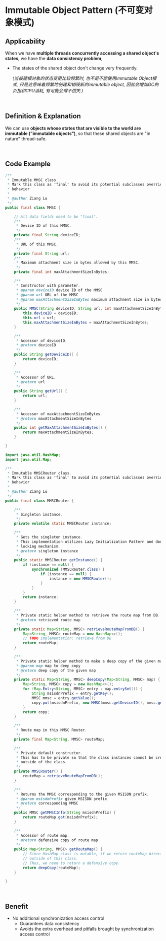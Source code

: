# Immutable Object Pattern (不可变对象模式)

## Applicability

When we have **multiple threads concurrently accessing a shared object's states**, we have the **data consistency problem**,

* The states of the shared object don't change very frequently.

  *(当被建模对象的状态变更比较频繁时, 也不是不能使用Immutable Object模式, 只是这意味着频繁地创建和销毁新的immutable object, 因此会增加GC的负担和CPU消耗, 有可能会得不偿失.)*

<br>

## Definition & Explanation

We can use **objects whose states that are visible to the world are immutable ("immutable objects")**, so that these shared objects are "in nature" thread-safe.

<br>

## Code Example

```java
/**
 * Immutable MMSC class.
 * Mark this class as "final" to avoid its potential subclasses overriding its
 * behavior
 *
 * @author Ziang Lu
 */
public final class MMSC {

    // All data fields need to be "final".
    /**
     * Device ID of this MMSC.
     */
    private final String deviceID;
    /**
     * URL of this MMSC.
     */
    private final String url;
    /**
     * Maximum attachment size in bytes allowed by this MMSC.
     */
    private final int maxAttachmentSizeInBytes;

    /**
     * Constructor with parameter.
     * @param deviceID device ID of the MMSC
     * @param url URL of the MMSC
     * @param maxAttachmentSizeInBytes maximum attachment size in bytes allowed
     */
    public MMSC(String deviceID, String url, int maxAttachmentSizeInBytes) {
        this.deviceID = deviceID;
        this.url = url;
        this.maxAttachmentSizeInBytes = maxAttachmentSizeInBytes;
    }

    /**
     * Accessor of deviceID.
     * @return deviceID
     */
    public String getDeviceID() {
        return deviceID;
    }

    /**
     * Accessor of URL.
     * @return url
     */
    public String getUrl() {
        return url;
    }

    /**
     * Accessor of maxAttachmentSizeInBytes.
     * @return maxAttachmentSizeInBytes
     */
    public int getMaxAttachmentSizeInBytes() {
        return maxAttachmentSizeInBytes;
    }

}
```

```java
import java.util.HashMap;
import java.util.Map;

/**
 * Immutable MMSCRouter class.
 * Mark this class as "final" to avoid its potential subclasses overriding its
 * behavior
 *
 * @author Ziang Lu
 */
public final class MMSCRouter {

    /**
     * Singleton instance.
     */
    private volatile static MMSCRouter instance;

    /**
     * Gets the singleton instance.
     * This implementation utilizes Lazy Initialization Pattern and double-check
     * locking mechanism.
     * @return singleton instance
     */
    public static MMSCRouter getInstance() {
        if (instance == null) {
            synchronized (MMSCRouter.class) {
                if (instance == null) {
                    instance = new MMSCRouter();
                }
            }
        }
        return instance;
    }

    /**
     * Private static helper method to retrieve the route map from DB.
     * @return retrieved route map
     */
    private static Map<String, MMSC> retrieveRouteMapFromDB() {
        Map<String, MMSC> routeMap = new HashMap<>();
        // TODO implementation: retrieve from DB
        return routeMap;
    }

    /**
     * Private static helper method to make a deep copy of the given map.
     * @param map map to deep copy
     * @return deep copy of the given map
     */
    private static Map<String, MMSC> deepCopy(Map<String, MMSC> map) {
        Map<String, MMSC> copy = new HashMap<>();
        for (Map.Entry<String, MMSC> entry : map.entrySet()) {
            String msisdnPrefix = entry.getKey();
            MMSC mmsc = entry.getValue();
            copy.put(msisdnPrefix, new MMSC(mmsc.getDeviceID(), mmsc.getUrl(), mmsc.getMaxAttachmentSizeInBytes()));
        }
        return copy;
    }

    /**
     * Route map in this MMSC Router.
     */
    private final Map<String, MMSC> routeMap;

    /**
     * Private default constructor.
     * This has to be private so that the class instances cannot be created
     * outside of the class.
     */
    private MMSCRouter() {
        routeMap = retrieveRouteMapFromDB();
    }

    /**
     * Returns the MMSC corresponding to the given MSISDN prefix.
     * @param msisdnPrefix given MSISDN prefix
     * @return corresponding MMSC
     */
    public MMSC getMMSCInfo(String msisdnPrefix) {
        return routeMap.get(msisdnPrefix);
    }

    /**
     * Accessor of route map.
     * @return defensive copy of route map
     */
    public Map<String, MMSC> getRouteMap() {
        // Since HashMap class is mutable, if we return routeMap directly, it is possible that it gets modified from
        // outside of this class.
        // Thus, we need to return a defensive copy.
        return deepCopy(routeMap);
    }

}
```

<br>

## Benefit

* No additional synchronization access control
  * Guarantees data consistency
  * Avoids the extra overhead and pitfalls brought by synchronization access control
